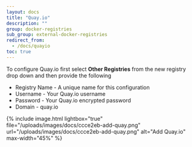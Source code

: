 ```yaml
---
layout: docs
title: "Quay.io"
description: ""
group: docker-registries
sub_group: external-docker-registries
redirect_from:
  - /docs/quayio
toc: true
---
```

To configure Quay.io first select **Other Registries** from the new registry drop down and then provide the following

* Registry Name - A unique name for this configuration
* Username - Your Quay.io username
* Password - Your Quay.io encrypted password
* Domain - quay.io

{% include image.html lightbox="true" file="/uploads/images/docs/ccce2eb-add-quay.png" url="/uploads/images/docs/ccce2eb-add-quay.png" alt="Add Quay.io" max-width="45%" %}

